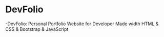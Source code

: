 # DevFolio
-DevFolio: Personal Portfolio Website for Developer Made width HTML & CSS & Bootstrap & JavaScript

